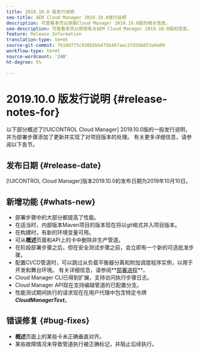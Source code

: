 ```yaml
---
title: 2019.10.0 版发行说明
seo-title: AEM Cloud Manager 2019.10.0发行说明
description: 可查看本页以获取Cloud Manager 2019.10.0版的相关信息。
seo-description: 可查看本页以获取有关AEM Cloud Manager 2019.10.0版的信息。
feature: Release Information
translation-type: tm+mt
source-git-commit: fb10d775c930b5bb475b497aac2fd59b053a9a00
workflow-type: tm+mt
source-wordcount: '248'
ht-degree: 5%

---
```


# 2019.10.0 版发行说明 {#release-notes-for}

以下部分概述了[!UICONTROL Cloud Manager] 2019.10.0版的一般发行说明，并为部署步骤添加了更新并实现了对项目版本的处理。
有关更多详细信息，请参阅以下各节。

## 发布日期 {#release-date}

[!UICONTROL Cloud Manager]版本2019.10.0的发布日期为2019年10月10日。

## 新增功能 {#whats-new}

* 部署步骤中的大部分都提高了性能。
* 在适当时，内部版本Maven项目的版本现在将以git格式并入项目版本。
* 在构建时，有新的环境变量可用。
* 可从&#x200B;**概述**&#x200B;页面和API上的卡中删除非生产管道。
* 在阶段部署步骤之后，但在安全测试步骤之前，会立即有一个新的可选批准步骤。
* 配置CI/CD管道时，可以跳过从负载平衡器分离和附加调度程序实例，以用于开发和舞台环境。
有关详细信息，请参阅**[部署进程](deploying-code.md#deployment-process)**。
* Cloud Manager CLI已得到扩展，支持访问执行步骤日志。
* Cloud Manager API现在支持编辑管道的已配置分支。
* 性能测试期间执行的请求现在在用户代理中包含特定令牌&#x200B;***CloudManagerTest***。

## 错误修复 {#bug-fixes}

* **概述**&#x200B;页面上的某些卡未正确垂直对齐。
* 某些故障情况未导致管道执行被正确标记，并阻止后续执行。

